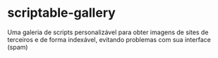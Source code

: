 # scriptable-gallery
Uma galeria de scripts personalizável para obter imagens de sites de terceiros e de forma indexável, evitando problemas com sua interface (spam)

